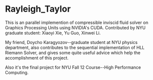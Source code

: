 Rayleigh_Taylor
===============
This is an parallel implemention of compressible inviscid fluid solver
on Graphics Processing Units using NVIDIA's CUDA. 
Contributed by NYU graduate student:
Xiaoyi Xie, Yu Guo, Xinwei Li.

My friend, Doycho Karagyozov--graduate student at NYU physics department, also contributes to 
the sequential implementation of HLL Riemann Solver, and gives some quite useful
advice which help the accomplishment of this project. 

Also it's the final project for NYU Fall 12 Course--High Performance Computing.


